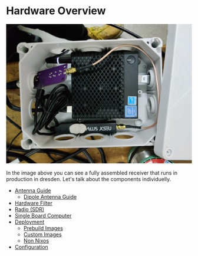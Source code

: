 # Hardware Overview

![fully assembled receiver](images/assembled_box.jpg)

In the image above you can see a fully assembled receiver that runs in production in dresden.
Let's talk about the components individuelly.

- [Antenna Guide](./chapter_4_2_antenna_guide.md)
  - [Dipole Antenna Guide](./chapter_4_2_1_dipole_antenna.md)
- [Hardware Filter](./chapter_4_3_hardware_filter.md)
- [Radio (SDR)](./chapter_4_4_radio.md)
- [Single Board Computer](./chapter_4_5_computer.md)
- [Deployment](./chapter_4_6_deployment.md)
  - [Prebuild Images](./chapter_4_6_1_prebuild_images.md)
  - [Custom Images](./chapter_4_6_2_custom_images.md)
  - [Non Nixos](./chapter_4_6_3_non_nixos.md)
- [Configuration](./chapter_4_7_configuration.md)

